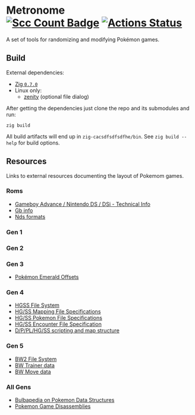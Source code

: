 Metronome  
[![Scc Count Badge](https://sloc.xyz/github/TM35-Metronome/metronome/)](https://github.com/TM35-Metronome/metronome/)
[![Actions Status](https://github.com/TM35-Metronome/metronome/workflows/CI/badge.svg)](https://github.com/TM35-Metronome/metronome/actions)
====

A set of tools for randomizing and modifying Pokémon games.

## Build

External dependencies:
* [Zig `0.7.0`](https://ziglang.org/download/)
* Linux only:
  * [zenity](https://github.com/GNOME/zenity) (optional file dialog)


After getting the dependencies just clone the repo and its submodules and run:
```
zig build
```

All build artifacts will end up in `zig-cacsdfsdfsdfhe/bin`.
See `zig build --help` for build options.

## Resources

Links to external resources documenting the layout of Pokemom games.

### Roms

* [Gameboy Advance / Nintendo DS / DSi - Technical Info](http://problemkaputt.de/gbatek.htm)
* [Gb info](http://gbdev.gg8.se/files/docs/mirrors/pandocs.html)
* [Nds formats](http://www.romhacking.net/documents/%5B469%5Dnds_formats.htm)

### Gen 1

### Gen 2

### Gen 3

* [Pokémon Emerald Offsets](http://www.romhack.me/database/21/pok%C3%A9mon-emerald-rom-offsets/)

### Gen 4

* [HGSS File System](https://projectpokemon.org/docs/gen-4/hgss-file-system-r21/)
* [HG/SS Mapping File Specifications](https://projectpokemon.org/home/forums/topic/41695-hgss-mapping-file-specifications/?tab=comments#comment-220455)
* [HG/SS Pokemon File Specifications](https://projectpokemon.org/home/forums/topic/41694-hgss-pokemon-file-specifications/?tab=comments#comment-220454)
* [HG/SS Encounter File Specification](https://projectpokemon.org/home/forums/topic/41693-hgss-encounter-file-specification/?tab=comments#comment-220453)
* [D/P/PL/HG/SS scripting and map structure](https://sites.google.com/site/projectpokeresearch/rom-research)

### Gen 5

* [BW2 File System](https://projectpokemon.org/docs/gen-5/b2w2-file-system-r8/)
* [BW Trainer data](https://projectpokemon.org/home/forums/topic/22629-b2w2-general-rom-info/?do=findComment&comment=153174)
* [BW Move data](https://projectpokemon.org/home/forums/topic/14212-bw-move-data/?do=findComment&comment=123606)

### All Gens

* [Bulbapedia on Pokemon Data Structures](https://bulbapedia.bulbagarden.net/wiki/Category:Structures)
* [Pokemon Game Disassemblies](https://github.com/search?utf8=%E2%9C%93&q=Pokemon+Disassembly&type=)
